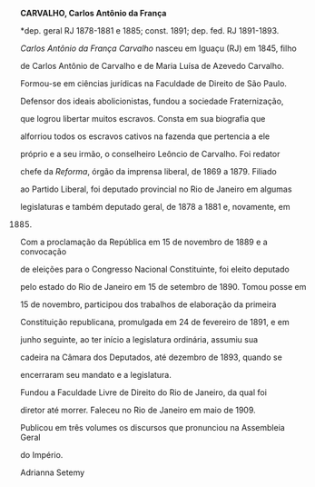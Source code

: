 **CARVALHO, Carlos Antônio da França**



\*dep. geral RJ 1878-1881 e 1885; const. 1891; dep. fed. RJ 1891-1893.



*Carlos Antônio da França Carvalho* nasceu em Iguaçu (RJ) em 1845, filho

de Carlos Antônio de Carvalho e de Maria Luísa de Azevedo Carvalho.



Formou-se em ciências jurídicas na Faculdade de Direito de São Paulo.

Defensor dos ideais abolicionistas, fundou a sociedade Fraternização,

que logrou libertar muitos escravos. Consta em sua biografia que

alforriou todos os escravos cativos na fazenda que pertencia a ele

próprio e a seu irmão, o conselheiro Leôncio de Carvalho. Foi redator

chefe da *Reforma*, órgão da imprensa liberal, de 1869 a 1879. Filiado

ao Partido Liberal, foi deputado provincial no Rio de Janeiro em algumas

legislaturas e também deputado geral, de 1878 a 1881 e, novamente, em

1885.



Com a proclamação da República em 15 de novembro de 1889 e a convocação

de eleições para o Congresso Nacional Constituinte, foi eleito deputado

pelo estado do Rio de Janeiro em 15 de setembro de 1890. Tomou posse em

15 de novembro, participou dos trabalhos de elaboração da primeira

Constituição republicana, promulgada em 24 de fevereiro de 1891, e em

junho seguinte, ao ter início a legislatura ordinária, assumiu sua

cadeira na Câmara dos Deputados, até dezembro de 1893, quando se

encerraram seu mandato e a legislatura.



Fundou a Faculdade Livre de Direito do Rio de Janeiro, da qual foi

diretor até morrer. Faleceu no Rio de Janeiro em maio de 1909.



Publicou em três volumes os discursos que pronunciou na Assembleia Geral

do Império.



Adrianna Setemy



